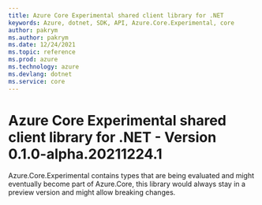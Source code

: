 ```yaml
---
title: Azure Core Experimental shared client library for .NET
keywords: Azure, dotnet, SDK, API, Azure.Core.Experimental, core
author: pakrym
ms.author: pakrym
ms.date: 12/24/2021
ms.topic: reference
ms.prod: azure
ms.technology: azure
ms.devlang: dotnet
ms.service: core
---
```

# Azure Core Experimental shared client library for .NET - Version 0.1.0-alpha.20211224.1 


Azure.Core.Experimental contains types that are being evaluated and might eventually become part of Azure.Core, this library would always stay in a preview version and might allow breaking changes.

